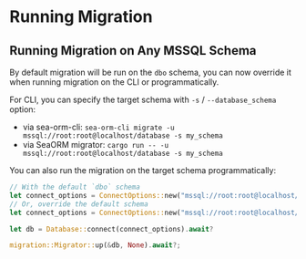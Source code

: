 # Running Migration

## Running Migration on Any MSSQL Schema

By default migration will be run on the `dbo` schema, you can now override it when running migration on the CLI or programmatically.

For CLI, you can specify the target schema with `-s` / `--database_schema` option:
* via sea-orm-cli: `sea-orm-cli migrate -u mssql://root:root@localhost/database -s my_schema`
* via SeaORM migrator: `cargo run -- -u mssql://root:root@localhost/database -s my_schema`

You can also run the migration on the target schema programmatically:

```rust
// With the default `dbo` schema
let connect_options = ConnectOptions::new("mssql://root:root@localhost/database");
// Or, override the default schema
let connect_options = ConnectOptions::new("mssql://root:root@localhost/database?currentSchema=my_schema");

let db = Database::connect(connect_options).await?

migration::Migrator::up(&db, None).await?;
```
